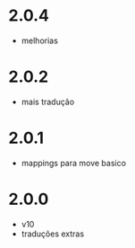 # 2.0.4
- melhorias

# 2.0.2
- mais tradução

# 2.0.1
- mappings para move basico

# 2.0.0
- v10
- traduções extras
